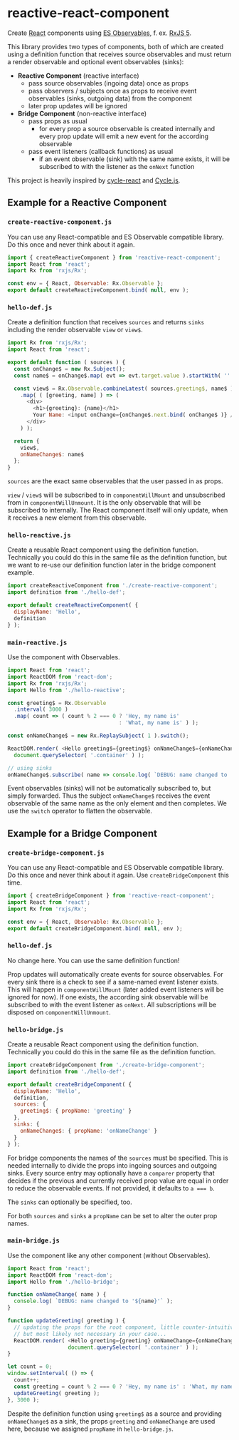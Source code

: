 # reactive-react-component

Create [React](https://reactjs.org/) components using [ES Observables](https://github.com/tc39/proposal-observable), f. ex. [RxJS 5](https://github.com/ReactiveX/rxjs).

This library provides two types of components, both of which are created using a
definition function that receives source observables and must return a render
observable and optional event observables (sinks):

- **Reactive Component** (reactive interface)
  - pass source observables (ingoing data) once as props
  - pass observers / subjects once as props to receive event observables (sinks, outgoing
    data) from the component
  - later prop updates will be ignored
- **Bridge Component** (non-reactive interface)
  - pass props as usual
      - for every prop a source observable is created internally and every prop update will emit a new event for the according observable
  - pass event listeners (callback functions) as usual
      - if an event observable (sink) with the same name exists, it will be subscribed to with the listener as the `onNext` function

This project is heavily inspired by [cycle-react](https://github.com/pH200/cycle-react) and [Cycle.js](https://cycle.js.org/).

## Example for a Reactive Component

### `create-reactive-component.js`

You can use any React-compatible and ES Observable compatible library. Do this once and never
think about it again.

```js
import { createReactiveComponent } from 'reactive-react-component';
import React from 'react';
import Rx from 'rxjs/Rx';

const env = { React, Observable: Rx.Observable };
export default createReactiveComponent.bind( null, env );
```

### `hello-def.js`

Create a definition function that receives `sources` and returns `sinks` including the render observable `view` or `view$`.

```js
import Rx from 'rxjs/Rx';
import React from 'react';

export default function ( sources ) {
  const onChange$ = new Rx.Subject();
  const name$ = onChange$.map( evt => evt.target.value ).startWith( '' );

  const view$ = Rx.Observable.combineLatest( sources.greeting$, name$ )
    .map( ( [greeting, name] ) => (
      <div>
        <h1>{greeting}: {name}</h1>
        Your Name: <input onChange={onChange$.next.bind( onChange$ )} />
      </div>
    ) );

  return {
    view$,
    onNameChange$: name$
  };
}
```

`sources` are the exact same observables that the user passed in as props.

`view` / `view$` will be subscribed to in `componentWillMount` and unsubscribed
from in `componentWillUnmount`. It is the only observable that will be subscribed
to internally. The React component itself will only update, when it receives a new
element from this observable.

### `hello-reactive.js`

Create a reusable React component using the definition function. Technically you
could do this in the same file as the definition function, but we want to re-use
our definition function later in the bridge component example.

```js
import createReactiveComponent from './create-reactive-component';
import definition from './hello-def';

export default createReactiveComponent( {
  displayName: 'Hello',
  definition
} );
```

### `main-reactive.js`

Use the component with Observables.

```js
import React from 'react';
import ReactDOM from 'react-dom';
import Rx from 'rxjs/Rx';
import Hello from './hello-reactive';

const greeting$ = Rx.Observable
  .interval( 3000 )
  .map( count => ( count % 2 === 0 ? 'Hey, my name is'
                                   : 'What, my name is' ) );

const onNameChange$ = new Rx.ReplaySubject( 1 ).switch();

ReactDOM.render( <Hello greeting$={greeting$} onNameChange$={onNameChange$} />,
  document.querySelector( '.container' ) );

// using sinks
onNameChange$.subscribe( name => console.log( `DEBUG: name changed to '${name}'` ) );
```

Event observables (sinks) will not be automatically subscribed to, but simply
forwarded. Thus the subject `onNameChange$` receives the event observable of the
same name as the only element and then completes. We use the `switch` operator to
flatten the observable.

## Example for a Bridge Component

### `create-bridge-component.js`

You can use any React-compatible and ES Observable compatible library. Do this once and never
think about it again. Use `createBridgeComponent` this time.

```js
import { createBridgeComponent } from 'reactive-react-component';
import React from 'react';
import Rx from 'rxjs/Rx';

const env = { React, Observable: Rx.Observable };
export default createBridgeComponent.bind( null, env );
```

### `hello-def.js`

No change here. You can use the same definition function!

Prop updates will automatically create events for source observables. For every
sink there is a check to see if a same-named event listener exists. This will happen in
`componentWillMount` (later added event listeners will be ignored for now). If
one exists, the according sink observable will be subscribed to with the event
listener as `onNext`. All subscriptions will be disposed on `componentWillUnmount`.

### `hello-bridge.js`

Create a reusable React component using the definition function. Technically you
could do this in the same file as the definition function.

```js
import createBridgeComponent from './create-bridge-component';
import definition from './hello-def';

export default createBridgeComponent( {
  displayName: 'Hello',
  definition,
  sources: {
    greeting$: { propName: 'greeting' }
  },
  sinks: {
    onNameChange$: { propName: 'onNameChange' }
  }
} );
```

For bridge components the names of the `sources` must be specified. This is needed
internally to divide the props into ingoing sources and outgoing sinks. Every source
entry may optionally have a `comparer` property that decides if the previous and
currently received prop value are equal in order to reduce the observable events.
If not provided, it defaults to `a === b`.

The `sinks` can optionally be specified, too.

For both `sources` and `sinks` a `propName` can be set to alter the outer prop
names.

### `main-bridge.js`

Use the component like any other component (without Observables).

```js
import React from 'react';
import ReactDOM from 'react-dom';
import Hello from './hello-bridge';

function onNameChange( name ) {
  console.log( `DEBUG: name changed to '${name}'` );
}

function updateGreeting( greeting ) {
  // updating the props for the root component, little counter-intuitive
  // but most likely not necessary in your case...
  ReactDOM.render( <Hello greeting={greeting} onNameChange={onNameChange} />,
                   document.querySelector( '.container' ) );
}

let count = 0;
window.setInterval( () => {
  count++;
  const greeting = count % 2 === 0 ? 'Hey, my name is' : 'What, my name is';
  updateGreeting( greeting );
}, 3000 );
```

Despite the definition function using `greeting$` as a source and providing
 `onNameChange$` as a sink, the props `greeting` and `onNameChange` are used
here, because we assigned `propName` in `hello-bridge.js`.
